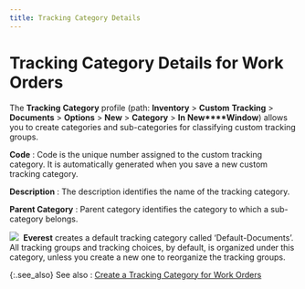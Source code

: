 ```yaml
---
title: Tracking Category Details
---
```


# Tracking Category Details for Work Orders


The **Tracking** **Category**  profile (path: **Inventory** >  **Custom** **Tracking**  > **Documents** > **Options**  > **New** > **Category**  > **In** **New****Window**) allows you to create categories  and sub-categories for classifying custom tracking groups.


**Code**
: Code is the unique number assigned to the custom  tracking category. It is automatically generated when you save a new custom  tracking category.


**Description**
: The description identifies the name of the tracking  category.


**Parent Category**
: Parent category identifies the category to which  a sub-category belongs.


![]({{site.ct_baseurl}}/img/note.gif)  **Everest** creates  a default tracking category called ‘Default-Documents’. All tracking groups  and tracking choices, by default, is organized under this category,  unless you create a new one to reorganize the tracking groups.


{:.see_also}
See also
: [Create  a Tracking Category for Work Orders]({{site.ct_baseurl}}/document-tracking/tracking-work-orders/create_a_tracking_category_for_work_orders.html)
